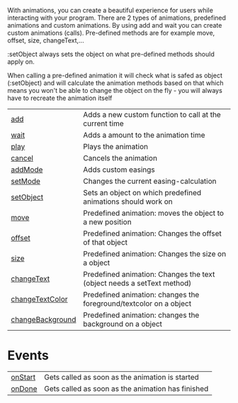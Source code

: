 With animations, you can create a beautiful experience for users while interacting with your program.
There are 2 types of animations, predefined animations and custom animations. By using add and wait you can create custom
animations (calls). Pre-defined methods are for example move, offset, size, changeText,...

:setObject always sets the object on what pre-defined methods should apply on.

When calling a pre-defined animation it will check what is safed as object (:setObject) and will calculate the animation methods based on that which means you won't
be able to change the object on the fly - you will always have to recreate the animation itself


|   |   |
|---|---|
|[add](objects/Animation/add.md)|Adds a new custom function to call at the current time
|[wait](objects/Animation/wait.md)|Adds a amount to the animation time
|[play](objects/Animation/play.md)|Plays the animation
|[cancel](objects/Animation/cancel.md)|Cancels the animation
|[addMode](objects/Animation/addMode.md)|Adds custom easings
|[setMode](objects/Animation/setMode.md)|Changes the current easing-calculation
|[setObject](objects/Animation/setObject.md)|Sets an object on which predefined animations should work on
|[move](objects/Animation/move.md)|Predefined animation: moves the object to a new position
|[offset](objects/Animation/offset.md)|Predefined animation: Changes the offset of that object
|[size](objects/Animation/size.md)|Predefined animation: Changes the size on a object
|[changeText](objects/Animation/changeText.md)|Predefined animation: Changes the text (object needs a setText method)
|[changeTextColor](objects/Animation/changeTextColor.md)|Predefined animation: changes the foreground/textcolor on a object
|[changeBackground](objects/Animation/changeBackground.md)|Predefined animation: changes the background on a object

# Events

|   |   |
|---|---|
|[onStart](objects/Animation/onStart.md)|Gets called as soon as the animation is started
|[onDone](objects/Animation/onDone.md)|Gets called as soon as the animation has finished
